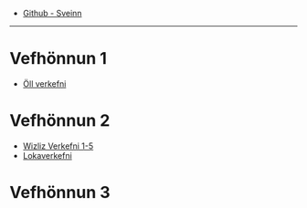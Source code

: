 * [Github - Sveinn](https://github.com/sveinnoli)
<hr>

# Vefhönnun 1
* [Öll verkefni](https://github.com/sveinnoli/vefthr1)

# Vefhönnun 2
* [Wizliz Verkefni 1-5](https://github.com/sveinnoli/wizliz)
* [Lokaverkefni](https://github.com/sveinnoli/lokaverkefni)


# Vefhönnun 3

